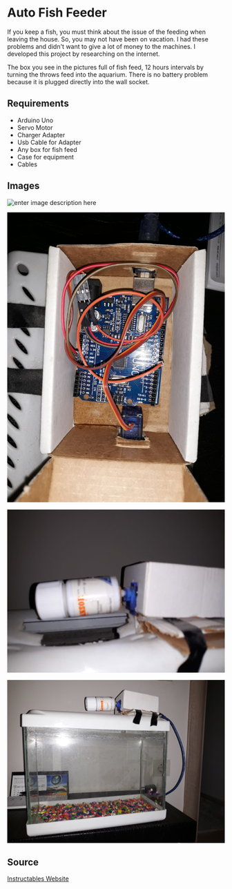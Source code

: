 # Auto Fish Feeder

If you keep a fish, you must think about the issue of the feeding when leaving the house. So, you may not have been on vacation. I had these problems and didn't want to give a lot of money to the machines. I developed this project by researching on the internet.

The box you see in the pictures full of fish feed, 12 hours intervals by turning the throws feed into the aquarium. There is no battery problem because it is plugged directly into the wall socket.

## Requirements

 - Arduino Uno
 - Servo Motor 
 - Charger Adapter
 - Usb Cable for Adapter
 - Any box for fish feed
 - Case for equipment
 - Cables

## Images
![enter image description here](https://github.com/cancaliskan/auto-fish-feeder/blob/master/Docs/gif.gif)

![enter image description here](https://raw.githubusercontent.com/cancaliskan/auto-fish-feeder/master/Docs/pics/pic_1.jpg)

![enter image description here](https://raw.githubusercontent.com/cancaliskan/auto-fish-feeder/master/Docs/pics/pic_2.jpg)

![enter image description here](https://raw.githubusercontent.com/cancaliskan/auto-fish-feeder/master/Docs/pics/pic_3.jpg)
## Source
[Instructables Website](https://www.instructables.com)

